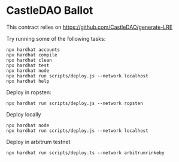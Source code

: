 # CastleDAO Ballot

This contract relies on https://github.com/CastleDAO/generate-LRE

Try running some of the following tasks:

```shell
npx hardhat accounts
npx hardhat compile
npx hardhat clean
npx hardhat test
npx hardhat node
npx hardhat run scripts/deploy.js --network localhost
npx hardhat help
```


Deploy in ropsten: 

```
npx hardhat run scripts/deploy.js --network ropsten

```

Deploy locally

```
npx hardhat node
npx hardhat run scripts/deploy.js --network localhost
```

Deploy in arbitrum testnet

```
npx hardhat run scripts/deploy.ts --network arbitrumrinkeby

```
